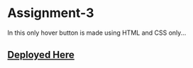 # Assignment-3
In this only hover button is made using HTML and CSS only...

[Deployed Here](https://hoverer.netlify.app/)
----
